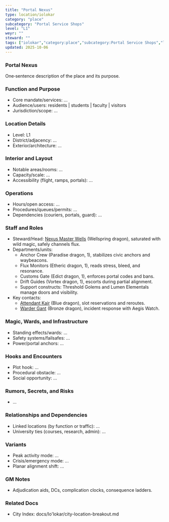 ```yaml
---
title: "Portal Nexus"
type: location/iolokar
category: "place"
subcategory: "Portal Service Shops"
level: "L1"
weyr: ""
steward: ""
tags: ["iolokar","category:place","subcategory:Portal Service Shops","level:L1"]
updated: 2025-10-06
---
```

### Portal Nexus

One‑sentence description of the place and its purpose.

### Function and Purpose

- Core mandate/services: ...
- Audience/users: residents | students | faculty | visitors
- Jurisdiction/scope: ...

### Location Details

- Level: L1
- District/adjacency: ...
- Exterior/architecture: ...

### Interior and Layout

- Notable areas/rooms: ...
- Capacity/scale: ...
- Accessibility (flight, ramps, portals): ...

### Operations

- Hours/open access: ...
- Procedures/queues/permits: ...
- Dependencies (couriers, portals, guard): ...

### Staff and Roles

- Steward/Head: [Nexus Master Wells](../People/nexus-master-wells.md) (Wellspring dragon), saturated with wild magic, safely channels flux.
- Departments/units:
  - Anchor Crew (Paradise dragon, 1), stabilizes civic anchors and waybeacons.
  - Flux Monitors (Etheric dragon, 1), reads stress, bleed, and resonance.
  - Customs Gate (Edict dragon, 1), enforces portal codes and bans.
  - Drift Guides (Vortex dragon, 1), escorts during partial alignment.
  - Support constructs: Threshold Golems and Lumen Elementals manage doors and visibility.
- Key contacts:
  - [Attendant Kair](../People/attendant-kair.md) (Blue dragon), slot reservations and reroutes.
  - [Warder Gant](../People/warder-gant.md) (Bronze dragon), incident response with Aegis Watch.

### Magic, Wards, and Infrastructure

- Standing effects/wards: ...
- Safety systems/failsafes: ...
- Power/portal anchors: ...

### Hooks and Encounters

- Plot hook: ...
- Procedural obstacle: ...
- Social opportunity: ...

### Rumors, Secrets, and Risks

- ...

### Relationships and Dependencies

- Linked locations (by function or traffic): ...
- University ties (courses, research, admin): ...

### Variants

- Peak activity mode: ...
- Crisis/emergency mode: ...
- Planar alignment shift: ...

### GM Notes

- Adjudication aids, DCs, complication clocks, consequence ladders.

### Related Docs

- City Index: docs/Io'lokar/city-location-breakout.md
